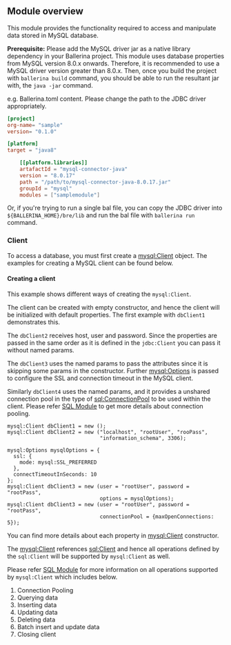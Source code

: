 ## Module overview

This module provides the functionality required to access and manipulate data stored in MySQL database.  

**Prerequisite:** Please add the MySQL driver jar as a native library dependency in your Ballerina project. 
This module uses database properties from MySQL version 8.0.x onwards. Therefore, it is recommended to use a 
MySQL driver version greater than 8.0.x. Then, once you build the project with `ballerina build`
command, you should be able to run the resultant jar with, the `java -jar` command.

e.g. Ballerina.toml content.
Please change the path to the JDBC driver appropriately.

```toml
[project]
org-name= "sample"
version= "0.1.0"

[platform]
target = "java8"

    [[platform.libraries]]
    artafactId = "mysql-connector-java"
    version = "8.0.17"
    path = "/path/to/mysql-connector-java-8.0.17.jar"
    groupId = "mysql"
    modules = ["samplemodule"]
``` 

Or, if you're trying to run a single bal file, you can copy the JDBC driver into `${BALLERINA_HOME}/bre/lib` and 
run the bal file with `ballerina run` command.

### Client
To access a database, you must first create a 
[mysql:Client](https://ballerina.io/learn/api-docs/ballerina/api-docs/mysql/clients/Client.html) object. 
The examples for creating a MySQL client can be found below.

#### Creating a client
This example shows different ways of creating the `mysql:Client`. 

The client can be created with empty constructor, and hence the client will be initialized with default properties. 
The first example with `dbClient1` demonstrates this.

The `dbClient2` receives host, user and password. Since the properties are passed in the same order as it is defined 
in the `jdbc:Client` you can pass it without named params.

The `dbClient3` uses the named params to pass the attributes since it is skipping some params in the constructor. 
Further [mysql:Options](https://ballerina.io/learn/api-docs/ballerina/api-docs/mysql/records/Options.html) 
is passed to configure the SSL and connection timeout in the MySQL client. 

Similarly `dbClient4` uses the named params, and it provides a unshared connection pool in the type of 
[sql:ConnectionPool](https://ballerina.io/learn/api-docs/ballerina/api-docs/sql/records/ConnectionPool.html) 
to be used within the client. Please refer [SQL Module](https://ballerina.io/learn/api-docs/ballerina/sql/index.html) 
to get more details about connection pooling.

```ballerina
mysql:Client dbClient1 = new ();
mysql:Client dbClient2 = new ("localhost", "rootUser", "rooPass", 
                              "information_schema", 3306);
                              
mysql:Options mysqlOptions = {
  ssl: {
    mode: mysql:SSL_PREFERRED
  },
  connectTimeoutInSeconds: 10
};
mysql:Client dbClient3 = new (user = "rootUser", password = "rootPass",
                              options = mysqlOptions);
mysql:Client dbClient3 = new (user = "rootUser", password = "rootPass",
                              connectionPool = {maxOpenConnections: 5});
```
You can find more details about each property in 
[mysql:Client](https://ballerina.io/learn/api-docs/ballerina/api-docs/mysql/clients/Client.html) constructor. 

The [mysql:Client](https://ballerina.io/learn/api-docs/ballerina/api-docs/mysql/clients/Client.html) references 
[sql:Client](https://ballerina.io/learn/api-docs/ballerina/api-docs/sql/clients/Client.html) and hence all operations 
defined by the `sql:Client` will be supported by `mysql:Client` as well. 

Please refer [SQL Module](https://ballerina.io/learn/api-docs/ballerina/sql/index.html) for more information on 
all operations supported by `mysql:Client` which includes below. 

1. Connection Pooling
2. Querying data
3. Inserting data
4. Updating data
5. Deleting data
6. Batch insert and update data
7. Closing client
